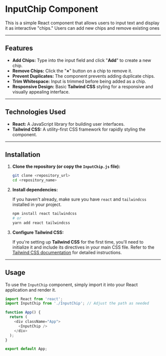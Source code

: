 # InputChip Component

This is a simple React component that allows users to input text and display it as interactive "chips." Users can add new chips and remove existing ones

---

## Features

* **Add Chips:** Type into the input field and click "**Add**" to create a new chip.
* **Remove Chips:** Click the "**×**" button on a chip to remove it.
* **Prevent Duplicates:** The component prevents adding duplicate chips.
* **Trim Whitespace:** Input is trimmed before being added as a chip.
* **Responsive Design:** Basic **Tailwind CSS** styling for a responsive and visually appealing interface.

---

## Technologies Used

* **React:** A JavaScript library for building user interfaces.
* **Tailwind CSS:** A utility-first CSS framework for rapidly styling the component.

---

## Installation

1.  **Clone the repository (or copy the `InputChip.js` file):**

    ```bash
    git clone <repository_url>
    cd <repository_name>
    ```

2.  **Install dependencies:**

    If you haven't already, make sure you have `react` and `tailwindcss` installed in your project.

    ```bash
    npm install react tailwindcss
    # or
    yarn add react tailwindcss
    ```

3.  **Configure Tailwind CSS:**

    If you're setting up **Tailwind CSS** for the first time, you'll need to initialize it and include its directives in your main CSS file. Refer to the [Tailwind CSS documentation](https://tailwindcss.com/docs/installation) for detailed instructions.

---

## Usage

To use the `InputChip` component, simply import it into your React application and render it.

```javascript
import React from 'react';
import InputChip from './InputChip'; // Adjust the path as needed

function App() {
  return (
    <div className="App">
      <InputChip />
    </div>
  );
}

export default App;
